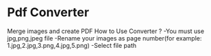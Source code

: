 # Pdf Converter
 Merge images and create PDF
    How to Use Converter ?
-You must use jpg,png,jpeg file 
-Rename your images as page number(for example: 1.jpg,2.jpg,3.png,4.jpg,5.png)
-Select file path
